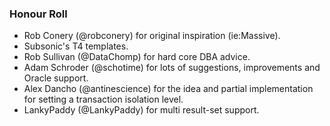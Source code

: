 ### **Honour Roll**

 * Rob Conery (@robconery) for original inspiration (ie:Massive).
 * Subsonic's T4 templates. 
 * Rob Sullivan (@DataChomp) for hard core DBA advice. 
 * Adam Schroder (@schotime) for lots of suggestions, improvements and Oracle support.
 * Alex Dancho (@antinescience) for the idea and partial implementation for setting a transaction isolation level.
 * LankyPaddy (@LankyPaddy) for multi result-set support.